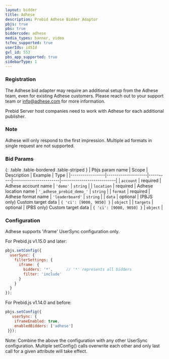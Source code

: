 ```yaml
---
layout: bidder
title: Adhese 
description: Prebid Adhese Bidder Adaptor
pbjs: true
pbs: true
biddercode: adhese
media_types: banner, video 
tcfeu_supported: true
userIds: id5Id
gvl_id: 553
pbs_app_supported: true
sidebarType: 1
---
```


### Registration

The Adhese bid adapter may require an additional setup from the Adhese team, even for existing Adhese customers. Please reach out to your support team or <info@adhese.com> for more information.

Prebid Server host companies need to work with Adhese for each additional publisher.

### Note

Adhese will only respond to the first impression. Multiple ad formats in single request are not supported.

### Bid Params

{: .table .table-bordered .table-striped }
| Pbjs param name | Scope    | Description           | Example                   | Type     |
|-----------------|--------------------|----------|-----------------------|---------------------------|
| `account`       | required | Adhese account name   | `'demo'`                  | `string` |
| `location`      | required | Adhese location name  | `'_adhese_prebid_demo_'`  | `string` |
| `format`        | required | Adhese format name    | `'leaderboard'`           | `string` |
| `data`          | optional | (PBJS only) Custom target data    | `{ 'ci': [9000, 9050] }`  | `object` |
| `targets`       | optional | (PBS only) Custom target data    | `{ 'ci': [9000, 9050] }`  | `object` |

### Configuration

Adhese supports 'iframe' UserSync configuration only.

For Prebid.js v1.15.0 and later:

```javascript
pbjs.setConfig({
  userSync: {
    filterSettings: {
      iframe: {
        bidders: '*',      // '*' represents all bidders
        filter: 'include'
      }
    }
  }
});
```

For Prebid.js v1.14.0 and before:

```javascript
pbjs.setConfig({
   userSync: {
    iframeEnabled: true,
    enabledBidders: ['adhese']
 }});
```

Note: Combine the above the configuration with any other UserSync configuration. Multiple setConfig() calls overwrite each other and only last call for a given attribute will take effect.

<!-- workaround bug where code blocks at end of a file are incorrectly formatted-->
